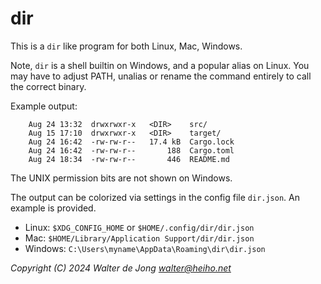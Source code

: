dir
===

This is a `dir` like program for both Linux, Mac, Windows.

Note, `dir` is a shell builtin on Windows, and a popular alias
on Linux. You may have to adjust PATH, unalias or rename the command
entirely to call the correct binary.


Example output:

```
    Aug 24 13:32  drwxrwxr-x   <DIR>    src/
    Aug 15 17:10  drwxrwxr-x   <DIR>    target/
    Aug 24 16:42  -rw-rw-r--   17.4 kB  Cargo.lock
    Aug 24 16:42  -rw-rw-r--       188  Cargo.toml
    Aug 24 18:34  -rw-rw-r--       446  README.md
```

The UNIX permission bits are not shown on Windows.

The output can be colorized via settings in the config file `dir.json`.
An example is provided.

* Linux: `$XDG_CONFIG_HOME` or `$HOME/.config/dir/dir.json`
* Mac: `$HOME/Library/Application Support/dir/dir.json`
* Windows: `C:\Users\myname\AppData\Roaming\dir\dir.json`


_Copyright (C) 2024 Walter de Jong <walter@heiho.net>_
